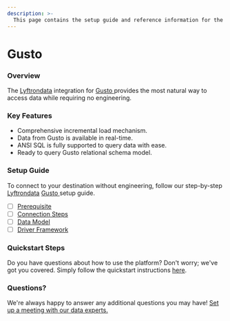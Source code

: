 ```yaml
---
description: >-
  This page contains the setup guide and reference information for the Gusto  source connector.
---
```


# Gusto 

### Overview

The [Lyftrondata](https://www.lyftrondata.com/) integration for [Gusto ](https://www.lyftrondata.com/integration/finance-analytics/gusto/) provides the most natural way to access data while requiring no engineering.

### Key Features

* Comprehensive incremental load mechanism.
* Data from Gusto  is available in real-time.&#x20;
* ANSI SQL is fully supported to query data with ease.
* Ready to query Gusto  relational schema model.

### Setup Guide

To connect to your destination without engineering, follow our step-by-step [Lyftrondata](https://www.lyftrondata.com/)  [Gusto ](https://www.lyftrondata.com/integration/finance-analytics/gusto/) setup guide.

* [ ] [Prerequisite](prerequisite.md)
* [ ] [Connection Steps](connection-steps.md)
* [ ] [Data Model](data-model/erd.md)
* [ ] [Driver Framework](driver-framework/)

### Quickstart Steps

Do you have questions about how to use the platform? Don't worry; we've got you covered. Simply follow the quickstart instructions [here](../README.md).

### Questions? <a href="#questions" id="questions"></a>

We're always happy to answer any additional questions you may have! [Set up a meeting with our data experts.](https://www.lyftrondata.com/book-a-meeting/)

